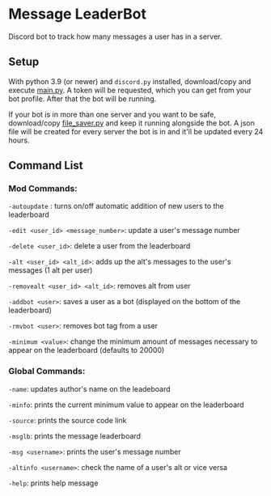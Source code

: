 # Message LeaderBot
Discord bot to track how many messages a user has in a server.

## Setup
With python 3.9 (or newer) and `discord.py` installed, download/copy and execute [main.py](https://github.com/RafaeI11/Message_LeaderBot/blob/main/main.py). A token will be requested, which you can get from your bot profile. After that the bot will be running.

If your bot is in more than one server and you want to be safe, download/copy [file_saver.py](https://github.com/RafaeI11/Message_LeaderBot/blob/main/file_saver.py) and keep it running alongside the bot. A json file will be created for every server the bot is in and it'll be updated every 24 hours.

## Command List

### Mod Commands:

`-autoupdate` : turns on/off automatic addition of new users to the leaderboard

`-edit <user_id> <message_number>`: update a user's message number

`-delete <user_id>`: delete a user from the leaderboard

`-alt <user_id> <alt_id>`: adds up the alt's messages to the user's messages (1 alt per user)

`-removealt <user_id> <alt_id>`: removes alt from user

`-addbot <user>`: saves a user as a bot (displayed on the bottom of the leaderboard)

`-rmvbot <user>`: removes bot tag from a user

`-minimum <value>`: change the minimum amount of messages necessary to appear on the leaderboard (defaults to 20000)

### Global Commands:

`-name`: updates author's name on the leadeboard

`-minfo`: prints the current minimum value to appear on the leaderboard

`-source`: prints the source code link

`-msglb`: prints the message leaderboard

`-msg <username>`: prints the user's message number

`-altinfo <username>`: check the name of a user's alt or vice versa

`-help`: prints help message
